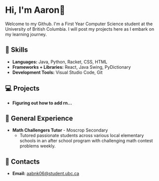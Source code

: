 # Hi, I'm Aaron👋

Welcome to my Github. I'm a First Year Computer Science student at the University of British Columbia. I will post my projects here as I embark on my learning journey.

## 🔧 Skills
- **Languages:** Java, Python, Racket, CSS, HTML
- **Frameworks + Libraries:** React, Java Swing, PyDictionary
- **Development Tools:** Visual Studio Code, Git

## 💻 Projects

- **Figuring out how to add rn...**

## 🪪 General Experience

- **Math Challengers Tutor** - Moscrop Secondary 
    - Tutored passionate students across various local elementary schools in an after school program with challenging math contest problems weekly.

## 🔗 Contacts

- **Email:** aabnk06@student.ubc.ca
<!--
**purebonk/purebonk** is a ✨ _special_ ✨ repository because its `README.md` (this file) appears on your GitHub profile.

Here are some ideas to get you started:

- 🔭 I’m currently working on learning github
- 🌱 I’m currently learning ...
- 👯 I’m looking to collaborate on ...
- 🤔 I’m looking for help with ...
- 💬 Ask me about ...
- 📫 How to reach me: ...
- 😄 Pronouns: ...
- ⚡ Fun fact: ...
-->
